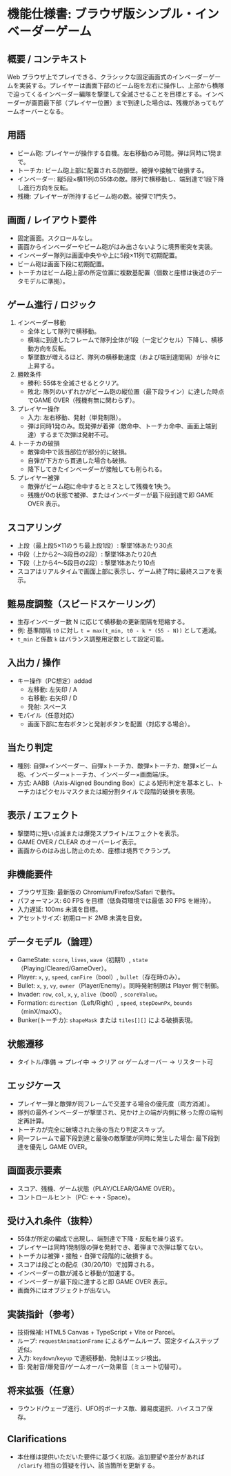 # 機能仕様書: ブラウザ版シンプル・インベーダーゲーム

## 概要 / コンテキスト
Web ブラウザ上でプレイできる、クラシックな固定画面式のインベーダーゲームを実装する。プレイヤーは画面下部のビーム砲を左右に操作し、上部から横隊で迫ってくるインベーダー編隊を撃墜して全滅させることを目標とする。インベーダーが画面最下部（プレイヤー位置）まで到達した場合は、残機があってもゲームオーバーとなる。

## 用語
- ビーム砲: プレイヤーが操作する自機。左右移動のみ可能。弾は同時に1発まで。
- トーチカ: ビーム砲上部に配置される防御壁。被弾や接触で破損する。
- インベーダー: 縦5段×横11列の55体の敵。隊列で横移動し、端到達で1段下降し進行方向を反転。
- 残機: プレイヤーが所持するビーム砲の数。被弾で1門失う。

## 画面 / レイアウト要件
- 固定画面。スクロールなし。
- 画面からインベーダーやビーム砲がはみ出さないように境界衝突を実装。
- インベーダー隊列は画面中央やや上に5段×11列で初期配置。
- ビーム砲は画面下段に初期配置。
- トーチカはビーム砲上部の所定位置に複数基配置（個数と座標は後述のデータモデルに準拠）。

## ゲーム進行 / ロジック
1. インベーダー移動
   - 全体として隊列で横移動。
   - 横端に到達したフレームで隊列全体が1段（一定ピクセル）下降し、横移動方向を反転。
   - 撃墜数が増えるほど、隊列の横移動速度（および端到達間隔）が徐々に上昇する。
2. 勝敗条件
   - 勝利: 55体を全滅させるとクリア。
   - 敗北: 隊列のいずれかがビーム砲の縦位置（最下段ライン）に達した時点でGAME OVER（残機有無に関わらず）。
3. プレイヤー操作
   - 入力: 左右移動、発射（単発制限）。
   - 弾は同時1発のみ。既発弾が着弾（敵命中、トーチカ命中、画面上端到達）するまで次弾は発射不可。
4. トーチカの破損
   - 敵弾命中で該当部位が部分的に破損。
   - 自弾が下方から貫通した場合も破損。
   - 降下してきたインベーダーが接触しても削られる。
5. プレイヤー被弾
   - 敵弾がビーム砲に命中するとミスとして残機を1失う。
   - 残機が0の状態で被弾、またはインベーダーが最下段到達で即 GAME OVER 表示。

## スコアリング
- 上段（最上段5×11のうち最上段1段）: 撃墜1体あたり30点
- 中段（上から2〜3段目の2段）: 撃墜1体あたり20点
- 下段（上から4〜5段目の2段）: 撃墜1体あたり10点
- スコアはリアルタイムで画面上部に表示し、ゲーム終了時に最終スコアを表示。

## 難易度調整（スピードスケーリング）
- 生存インベーダー数 N に応じて横移動の更新間隔を短縮する。
- 例: 基準間隔 `t0` に対し `t = max(t_min, t0 - k * (55 - N))` として逓減。
- `t_min` と係数 `k` はバランス調整用定数として設定可能。

## 入出力 / 操作
- キー操作（PC想定）addad
  - 左移動: 左矢印 / A
  - 右移動: 右矢印 / D
  - 発射: スペース
- モバイル（任意対応）
  - 画面下部に左右ボタンと発射ボタンを配置（対応する場合）。

## 当たり判定
- 種別: 自弾×インベーダー、自弾×トーチカ、敵弾×トーチカ、敵弾×ビーム砲、インベーダー×トーチカ、インベーダー×画面端/床。
- 方式: AABB（Axis-Aligned Bounding Box）による矩形判定を基本とし、トーチカはピクセルマスクまたは細分割タイルで段階的破損を表現。

## 表示 / エフェクト
- 撃墜時に短い点滅または爆発スプライト/エフェクトを表示。
- GAME OVER / CLEAR のオーバーレイ表示。
- 画面からのはみ出し防止のため、座標は境界でクランプ。

## 非機能要件
- ブラウザ互換: 最新版の Chromium/Firefox/Safari で動作。
- パフォーマンス: 60 FPS を目標（低負荷環境では最低 30 FPS を維持）。
- 入力遅延: 100ms 未満を目標。
- アセットサイズ: 初期ロード 2MB 未満を目安。

## データモデル（論理）
- GameState: `score`, `lives`, `wave`（初期1）, `state`（Playing/Cleared/GameOver）。
- Player: `x`, `y`, `speed`, `canFire`（bool）, `bullet`（存在時のみ）。
- Bullet: `x`, `y`, `vy`, `owner`（Player/Enemy）。同時発射制限は Player 側で制御。
- Invader: `row`, `col`, `x`, `y`, `alive`（bool）, `scoreValue`。
- Formation: `direction`（Left/Right）, `speed`, `stepDownPx`, `bounds`（minX/maxX）。
- Bunker(トーチカ): `shapeMask` または `tiles[][]` による破損表現。

## 状態遷移
- タイトル/準備 → プレイ中 → クリア or ゲームオーバー → リスタート可

## エッジケース
- プレイヤー弾と敵弾が同フレームで交差する場合の優先度（両方消滅）。
- 隊列の最外インベーダーが撃墜され、見かけ上の端が内側に移った際の端判定再計算。
- トーチカが完全に破壊された後の当たり判定スキップ。
- 同一フレームで最下段到達と最後の敵撃墜が同時に発生した場合: 最下段到達を優先し GAME OVER。

## 画面表示要素
- スコア、残機、ゲーム状態（PLAY/CLEAR/GAME OVER）。
- コントロールヒント（PC: ←→・Space）。

## 受け入れ条件（抜粋）
- 55体が所定の編成で出現し、端到達で下降・反転を繰り返す。
- プレイヤーは同時1発制限の弾を発射でき、着弾まで次弾は撃てない。
- トーチカは被弾・接触・自弾で段階的に破損する。
- スコアは段ごとの配点（30/20/10）で加算される。
- インベーダーの数が減ると移動が加速する。
- インベーダーが最下段に達すると即 GAME OVER 表示。
- 画面外にはオブジェクトが出ない。

## 実装指針（参考）
- 技術候補: HTML5 Canvas + TypeScript + Vite or Parcel。
- ループ: `requestAnimationFrame` によるゲームループ、固定タイムステップ近似。
- 入力: `keydown`/`keyup` で連続移動、発射はエッジ検出。
- 音: 発射音/爆発音/ゲームオーバー効果音（ミュート切替可）。

## 将来拡張（任意）
- ラウンド/ウェーブ進行、UFO的ボーナス敵、難易度選択、ハイスコア保存。

## Clarifications
- 本仕様は提供いただいた要件に基づく初版。追加要望や差分があれば `/clarify` 相当の質疑を行い、該当箇所を更新する。



